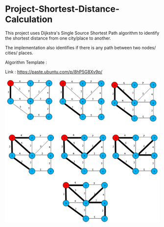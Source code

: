 # Project-Shortest-Distance-Calculation

 This project uses Dijkstra's Single Source Shortest Path algorithm to identify the shortest distance from one city/place to another.

 The implementation also identifies if there is any path between two nodes/ cities/ places. 

Algorithm Template : 

Link : https://paste.ubuntu.com/p/8hP5G8Xv9p/

![Image of Yaktocat](https://github.com/Mashfiq137/Images/blob/master/images.png)


